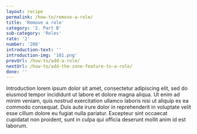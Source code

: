 ```yaml
---
layout: recipe
permalink: /how-to/remove-a-role/
title: 'Remove a role'
category: '2. Part B'
sub-category: 'Roles'
rate: '2'
number: '208'
introduction-text: ''
introduction-img: '101.png'
prevUrl: /how-to/add-a-role/
nextUrl: /how-to/add-the-zone-feature-to-a-role/
done: ''
---
```


Introduction lorem ipsum dolor sit amet, consectetur adipiscing elit, sed do eiusmod tempor incididunt ut labore et dolore magna aliqua. Ut enim ad minim veniam, quis nostrud exercitation ullamco laboris nisi ut aliquip ex ea commodo consequat. Duis aute irure dolor in reprehenderit in voluptate velit esse cillum dolore eu fugiat nulla pariatur. Excepteur sint occaecat cupidatat non proident, sunt in culpa qui officia deserunt mollit anim id est laborum.

